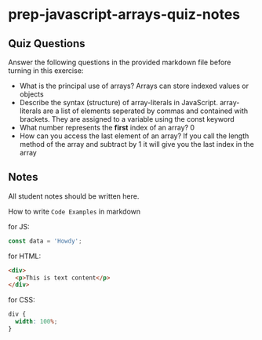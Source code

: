 # prep-javascript-arrays-quiz-notes

## Quiz Questions

Answer the following questions in the provided markdown file before turning in this exercise:

- What is the principal use of arrays?
Arrays can store indexed values or objects
- Describe the syntax (structure) of array-literals in JavaScript.
array-literals are a list of elements seperated by commas and contained with brackets. They are assigned to a variable using the const keyword
- What number represents the **first** index of an array?
0
- How can you access the last element of an array?
If you call the length method of the array and subtract by 1 it will give you the last index in the array
## Notes

All student notes should be written here.

How to write `Code Examples` in markdown

for JS:

```javascript
const data = 'Howdy';
```

for HTML:

```html
<div>
  <p>This is text content</p>
</div>
```

for CSS:

```css
div {
  width: 100%;
}
```
